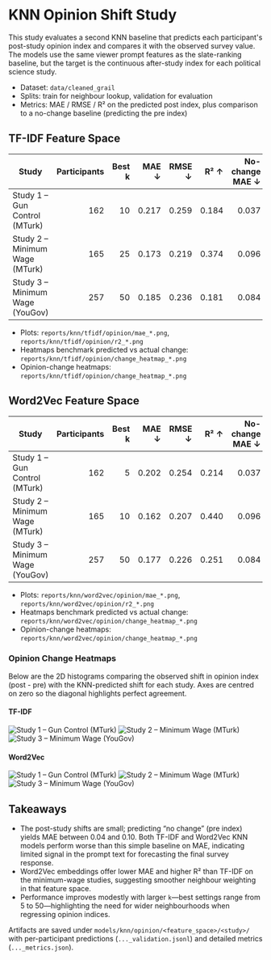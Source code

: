 # KNN Opinion Shift Study

This study evaluates a second KNN baseline that predicts each participant's post-study opinion index and compares it with the observed survey value. The models use the same viewer prompt features as the slate-ranking baseline, but the target is the continuous after-study index for each political science study.

- Dataset: `data/cleaned_grail`
- Splits: train for neighbour lookup, validation for evaluation
- Metrics: MAE / RMSE / R² on the predicted post index, plus comparison to a no-change baseline (predicting the pre index)

## TF-IDF Feature Space

| Study | Participants | Best k | MAE ↓ | RMSE ↓ | R² ↑ | No-change MAE ↓ |
| --- | ---: | ---: | ---: | ---: | ---: | ---: |
| Study 1 – Gun Control (MTurk) | 162 | 10 | 0.217 | 0.259 | 0.184 | 0.037 |
| Study 2 – Minimum Wage (MTurk) | 165 | 25 | 0.173 | 0.219 | 0.374 | 0.096 |
| Study 3 – Minimum Wage (YouGov) | 257 | 50 | 0.185 | 0.236 | 0.181 | 0.084 |

- Plots: `reports/knn/tfidf/opinion/mae_*.png`, `reports/knn/tfidf/opinion/r2_*.png`
- Heatmaps benchmark predicted vs actual change: `reports/knn/tfidf/opinion/change_heatmap_*.png`
- Opinion-change heatmaps: `reports/knn/tfidf/opinion/change_heatmap_*.png`

## Word2Vec Feature Space

| Study | Participants | Best k | MAE ↓ | RMSE ↓ | R² ↑ | No-change MAE ↓ |
| --- | ---: | ---: | ---: | ---: | ---: | ---: |
| Study 1 – Gun Control (MTurk) | 162 | 5 | 0.202 | 0.254 | 0.214 | 0.037 |
| Study 2 – Minimum Wage (MTurk) | 165 | 10 | 0.162 | 0.207 | 0.440 | 0.096 |
| Study 3 – Minimum Wage (YouGov) | 257 | 50 | 0.177 | 0.226 | 0.251 | 0.084 |

- Plots: `reports/knn/word2vec/opinion/mae_*.png`, `reports/knn/word2vec/opinion/r2_*.png`
- Heatmaps benchmark predicted vs actual change: `reports/knn/word2vec/opinion/change_heatmap_*.png`
- Opinion-change heatmaps: `reports/knn/word2vec/opinion/change_heatmap_*.png`

### Opinion Change Heatmaps

Below are the 2D histograms comparing the observed shift in opinion index (post - pre) with the KNN-predicted shift for each study. Axes are centred on zero so the diagonal highlights perfect agreement.

#### TF-IDF

![Study 1 – Gun Control (MTurk)](../tfidf/opinion/change_heatmap_study1.png)
![Study 2 – Minimum Wage (MTurk)](../tfidf/opinion/change_heatmap_study2.png)
![Study 3 – Minimum Wage (YouGov)](../tfidf/opinion/change_heatmap_study3.png)

#### Word2Vec

![Study 1 – Gun Control (MTurk)](../word2vec/opinion/change_heatmap_study1.png)
![Study 2 – Minimum Wage (MTurk)](../word2vec/opinion/change_heatmap_study2.png)
![Study 3 – Minimum Wage (YouGov)](../word2vec/opinion/change_heatmap_study3.png)

## Takeaways

- The post-study shifts are small; predicting “no change” (pre index) yields MAE between 0.04 and 0.10. Both TF-IDF and Word2Vec KNN models perform worse than this simple baseline on MAE, indicating limited signal in the prompt text for forecasting the final survey response.
- Word2Vec embeddings offer lower MAE and higher R² than TF-IDF on the minimum-wage studies, suggesting smoother neighbour weighting in that feature space.
- Performance improves modestly with larger `k`—best settings range from 5 to 50—highlighting the need for wider neighbourhoods when regressing opinion indices.

Artifacts are saved under `models/knn/opinion/<feature_space>/<study>/` with per-participant predictions (`..._validation.jsonl`) and detailed metrics (`..._metrics.json`).

